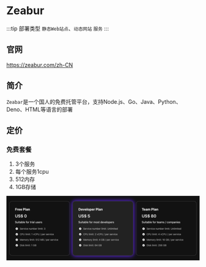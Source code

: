 # Zeabur

:::tip 部署类型
  `静态Web站点`、`动态网站` `服务`
:::

## 官网
https://zeabur.com/zh-CN

## 简介
`Zeabar`是一个国人的免费托管平台，支持Node.js、Go、Java、Python、Deno、HTML等语言的部署

## 定价
### 免费套餐
1. 3个服务
2. 每个服务1cpu
3. 512内存
4. 1GB存储

![zeabur](/serverless/zeabur.png)